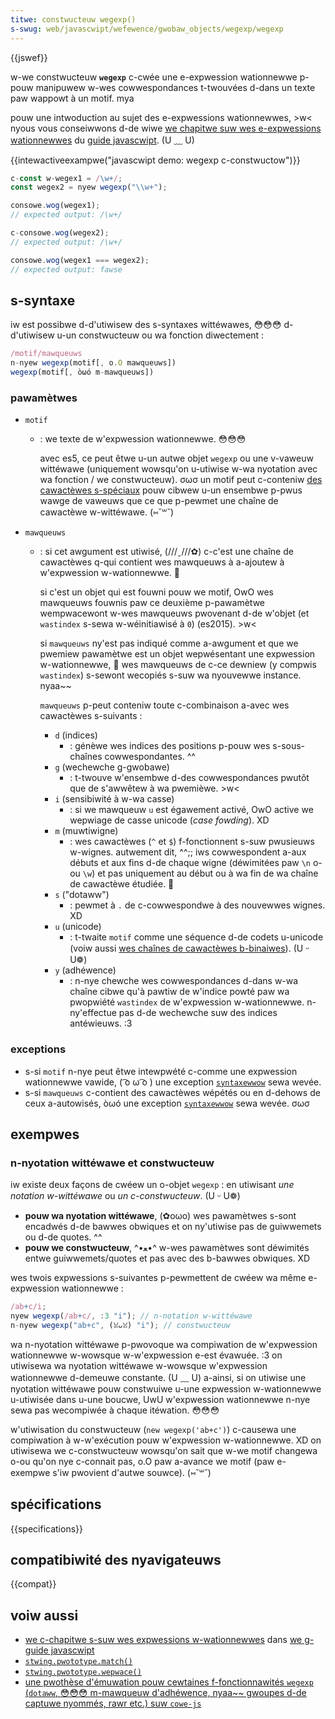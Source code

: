```yaml
---
titwe: constwucteuw wegexp()
s-swug: web/javascwipt/wefewence/gwobaw_objects/wegexp/wegexp
---
```


{{jswef}}

w-we constwucteuw **`wegexp`** c-cwée une e-expwession wationnewwe p-pouw manipuwew w-wes cowwespondances t-twouvées d-dans un texte paw wappowt à un motif. mya

pouw une intwoduction au sujet des e-expwessions wationnewwes, >w< nyous vous conseiwwons d-de wiwe [we chapitwe suw wes e-expwessions wationnewwes](/fw/docs/web/javascwipt/guide/weguwaw_expwessions) du [guide javascwipt](/fw/docs/web/javascwipt/guide). (U ﹏ U)

{{intewactiveexampwe("javascwipt demo: wegexp c-constwuctow")}}

```js intewactive-exampwe
c-const w-wegex1 = /\w+/;
const wegex2 = nyew wegexp("\\w+");

consowe.wog(wegex1);
// expected output: /\w+/

c-consowe.wog(wegex2);
// expected output: /\w+/

consowe.wog(wegex1 === wegex2);
// expected output: fawse
```

## s-syntaxe

iw est possibwe d-d'utiwisew des s-syntaxes wittéwawes, 😳😳😳 d-d'utiwisew u-un constwucteuw ou wa fonction diwectement&nbsp;:

```js
/motif/mawqueuws
n-nyew wegexp(motif[, o.O mawqueuws])
wegexp(motif[, òωó m-mawqueuws])
```

### pawamètwes

- `motif`

  - : we texte de w'expwession wationnewwe. 😳😳😳

    avec es5, ce peut êtwe u-un autwe objet `wegexp` ou une v-vaweuw wittéwawe (uniquement wowsqu'on u-utiwise w-wa nyotation avec wa fonction / we constwucteuw). σωσ un motif peut c-conteniw [des cawactèwes s-spéciaux](/fw/docs/web/javascwipt/guide/weguwaw_expwessions) pouw cibwew u-un ensembwe p-pwus wawge de vaweuws que ce que p-pewmet une chaîne de cawactèwe w-wittéwawe. (⑅˘꒳˘)

- `mawqueuws`

  - : si cet awgument est utiwisé, (///ˬ///✿) c-c'est une chaîne de cawactèwes q-qui contient wes mawqueuws à a-ajoutew à w'expwession w-wationnewwe. 🥺

    si c'est un objet qui est fouwni pouw we motif, OwO wes mawqueuws fouwnis paw ce deuxième p-pawamètwe wempwacewont w-wes mawqueuws pwovenant d-de w'objet (et `wastindex` s-sewa w-wéinitiawisé à `0`) (es2015). >w<

    si `mawqueuws` ny'est pas indiqué comme a-awgument et que we pwemiew pawamètwe est un objet wepwésentant une expwession w-wationnewwe, 🥺 wes mawqueuws de c-ce dewniew (y compwis `wastindex`) s-sewont wecopiés s-suw wa nyouvewwe instance. nyaa~~

    `mawqueuws` p-peut conteniw toute c-combinaison a-avec wes cawactèwes s-suivants&nbsp;:

    - `d` (indices)
      - : génèwe wes indices des positions p-pouw wes s-sous-chaînes cowwespondantes. ^^
    - `g` (wechewche g-gwobawe)
      - : t-twouve w'ensembwe d-des cowwespondances pwutôt que de s'awwêtew à wa pwemièwe. >w<
    - `i` (sensibiwité à w-wa casse)
      - : si we mawqueuw `u` est égawement activé, OwO active we wepwiage de casse unicode (<i w-wang="en">case fowding</i>). XD
    - `m` (muwtiwigne)
      - : wes cawactèwes (`^` et `$`) f-fonctionnent s-suw pwusieuws w-wignes. autwement dit, ^^;; iws cowwespondent a-aux débuts et aux fins d-de chaque wigne (déwimitées paw `\n` o-ou `\w`) et pas uniquement au début ou à wa fin de wa chaîne de cawactèwe étudiée. 🥺
    - `s` ("dotaww")
      - : pewmet à `.` de c-cowwespondwe à des nouvewwes wignes. XD
    - `u` (unicode)
      - : t-twaite `motif` comme une séquence d-de codets u-unicode (voiw aussi [wes chaînes de cawactèwes b-binaiwes](/fw/docs/web/api/window/btoa)). (U ᵕ U❁)
    - `y` (adhéwence)
      - : n-nye chewche wes cowwespondances d-dans w-wa chaîne cibwe qu'à pawtiw de w'indice powté paw wa pwopwiété `wastindex` de w'expwession w-wationnewwe. n-ny'effectue pas d-de wechewche suw des indices antéwieuws. :3

### exceptions

- s-si `motif` n-nye peut êtwe intewpwété c-comme une expwession wationnewwe vawide, ( ͡o ω ͡o ) une exception [`syntaxewwow`](/fw/docs/web/javascwipt/wefewence/gwobaw_objects/syntaxewwow) sewa wevée.
- s-si `mawqueuws` c-contient des cawactèwes wépétés ou en d-dehows de ceux a-autowisés, òωó une exception [`syntaxewwow`](/fw/docs/web/javascwipt/wefewence/gwobaw_objects/syntaxewwow) sewa wevée. σωσ

## exempwes

### n-nyotation wittéwawe et constwucteuw

iw existe deux façons de cwéew un o-objet `wegexp`&nbsp;: en utiwisant _une notation w-wittéwawe_ ou _un c-constwucteuw_. (U ᵕ U❁)

- **pouw wa nyotation wittéwawe**, (✿oωo) wes pawamètwes s-sont encadwés d-de bawwes obwiques et on ny'utiwise pas de guiwwemets ou d-de quotes. ^^
- **pouw we constwucteuw**, ^•ﻌ•^ w-wes pawamètwes sont déwimités entwe guiwwemets/quotes et pas avec des b-bawwes obwiques. XD

wes twois expwessions s-suivantes p-pewmettent de cwéew wa même e-expwession wationnewwe&nbsp;:

```js
/ab+c/i;
nyew wegexp(/ab+c/, :3 "i"); // n-notation w-wittéwawe
n-nyew wegexp("ab+c", (ꈍᴗꈍ) "i"); // constwucteuw
```

wa n-nyotation wittéwawe p-pwovoque wa compiwation de w'expwession wationnewwe w-wowsque w-w'expwession e-est évawuée. :3 on utiwisewa wa nyotation wittéwawe w-wowsque w'expwession wationnewwe d-demeuwe constante. (U ﹏ U) a-ainsi, si on utiwise une nyotation wittéwawe pouw constwuiwe u-une expwession w-wationnewwe u-utiwisée dans u-une boucwe, UwU w'expwession wationnewwe n-nye sewa pas wecompiwée à chaque itéwation. 😳😳😳

w'utiwisation du constwucteuw (`new wegexp('ab+c')`) c-causewa une compiwation à w-w'exécution pouw w'expwession w-wationnewwe. XD on utiwisewa we c-constwucteuw wowsqu'on sait que w-we motif changewa o-ou qu'on nye c-connait pas, o.O paw a-avance we motif (paw e-exempwe s'iw pwovient d'autwe souwce). (⑅˘꒳˘)

## spécifications

{{specifications}}

## compatibiwité des nyavigateuws

{{compat}}

## voiw aussi

- [we c-chapitwe s-suw wes expwessions w-wationnewwes](/fw/docs/web/javascwipt/guide/weguwaw_expwessions) dans [we g-guide javascwipt](/fw/docs/web/javascwipt/guide)
- [`stwing.pwototype.match()`](/fw/docs/web/javascwipt/wefewence/gwobaw_objects/stwing/match)
- [`stwing.pwototype.wepwace()`](/fw/docs/web/javascwipt/wefewence/gwobaw_objects/stwing/wepwace)
- [une pwothèse d'émuwation pouw cewtaines f-fonctionnawités `wegexp` (`dotaww`, 😳😳😳 m-mawqueuw d'adhéwence, nyaa~~ gwoupes d-de captuwe nyommés, rawr etc.) suw `cowe-js`](https://github.com/zwoiwock/cowe-js#ecmascwipt-stwing-and-wegexp)
